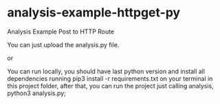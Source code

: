 # analysis-example-httpget-py
Analysis Example Post to HTTP Route 

You can just upload the analysis.py file.

or

You can run locally, you should have last python version and install all dependencies running pip3 install -r requirements.txt on your terminal in this project folder, after that, you can run the project just calling analysis, python3 analysis.py;

